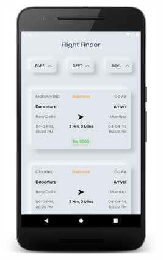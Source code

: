 
<img src="https://github.com/Lakshyasukhralia/FlightBookingApp/blob/master/screens/device-2020-08-06-164423.png" width="400" height="650">

